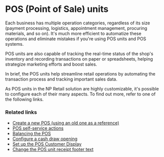 # POS (Point of Sale) units

Each business has multiple operation categories, regardless of its size (payment processing, logistics, appointment management, procuring materials, and so on). It's much more efficient to automatize these operations and eliminate mistakes if you're using POS units and POS systems.

POS units are also capable of tracking the real-time status of the shop's inventory and recording transactions on paper or spreadsheets, helping strategize marketing efforts and boost sales.

In brief, the POS units help streamline retail operations by automating the transaction process and tracking important sales data. 

As POS units in the NP Retail solution are highly customizable, it's possible to configure each of their many aspects. To find out more, refer to one of the following links.

### Related links
- [Create a new POS (using an old one as a reference)](../howto/createnew.md)
- [POS self-service actions](../explanation/POS_Self_Service_Actions.md)
- [Balancing the POS](../howto/balance_the_pos.md)
- [Configure a cash draw opening](../howto/ConfigureCashDrawerOpening.md)
- [Set up the POS Customer Display](../howto/POSCustomerDisplay.md)
- [Change the POS unit receipt footer text](../howto/POSUnitReceiptFooter.md)